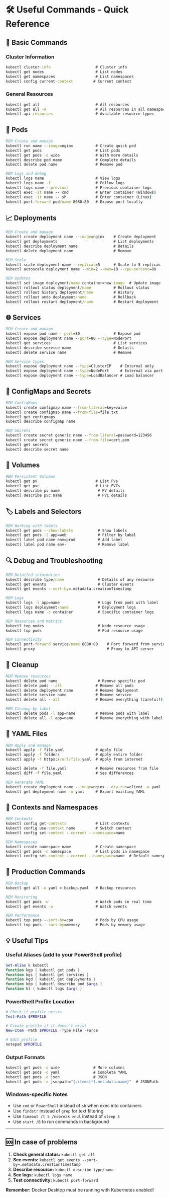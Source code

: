 # 🛠️ Useful Commands - Quick Reference

## 🔧 Basic Commands

### Cluster Information
```cmd
kubectl cluster-info                    # Cluster info
kubectl get nodes                       # List nodes
kubectl get namespaces                  # List namespaces
kubectl config current-context         # Current context
```

### General Resources
```cmd
kubectl get all                         # All resources
kubectl get all -A                      # All resources in all namespaces
kubectl api-resources                   # Available resource types
```

## 🐳 Pods

```cmd
REM Create and manage
kubectl run name --image=nginx          # Create quick pod
kubectl get pods                        # List pods
kubectl get pods -o wide                # With more details
kubectl describe pod name               # Complete details
kubectl delete pod name                 # Remove pod

REM Logs and debug
kubectl logs name                       # View logs
kubectl logs name -f                    # Follow logs
kubectl logs name --previous            # Previous container logs
kubectl exec -it name -- cmd            # Enter container (Windows)
kubectl exec -it name -- sh             # Enter container (Linux)
kubectl port-forward pod/name 8080:80   # Expose port locally
```

## 📈 Deployments

```cmd
REM Create and manage
kubectl create deployment name --image=nginx    # Create deployment
kubectl get deployments                         # List deployments
kubectl describe deployment name                # Details
kubectl delete deployment name                  # Remove

REM Scale
kubectl scale deployment name --replicas=5      # Scale to 5 replicas
kubectl autoscale deployment name --min=2 --max=10 --cpu-percent=80

REM Updates
kubectl set image deployment/name container=new-image  # Update image
kubectl rollout status deployment/name          # Rollout status
kubectl rollout history deployment/name         # History
kubectl rollout undo deployment/name            # Rollback
kubectl rollout restart deployment/name         # Restart deployment
```

## 🌐 Services

```cmd
REM Create and manage
kubectl expose pod name --port=80               # Expose pod
kubectl expose deployment name --port=80 --type=NodePort
kubectl get services                            # List services
kubectl describe service name                   # Details
kubectl delete service name                     # Remove

REM Service types
kubectl expose deployment name --type=ClusterIP    # Internal only
kubectl expose deployment name --type=NodePort     # External via port
kubectl expose deployment name --type=LoadBalancer # Load balancer
```

## 🔐 ConfigMaps and Secrets

```cmd
REM ConfigMaps
kubectl create configmap name --from-literal=key=value
kubectl create configmap name --from-file=file.txt
kubectl get configmaps
kubectl describe configmap name

REM Secrets
kubectl create secret generic name --from-literal=password=123456
kubectl create secret generic name --from-file=cert.pem
kubectl get secrets
kubectl describe secret name
```

## 💾 Volumes

```cmd
REM Persistent Volumes
kubectl get pv                          # List PVs
kubectl get pvc                         # List PVCs
kubectl describe pv name                 # PV details
kubectl describe pvc name                # PVC details
```

## 🏷️ Labels and Selectors

```cmd
REM Working with labels
kubectl get pods --show-labels           # Show labels
kubectl get pods -l app=web              # Filter by label
kubectl label pod name env=prod          # Add label
kubectl label pod name env-              # Remove label
```

## 🔍 Debug and Troubleshooting

```cmd
REM Detailed information
kubectl describe type/name               # Details of any resource
kubectl get events                       # Cluster events
kubectl get events --sort-by=.metadata.creationTimestamp

REM Logs
kubectl logs -l app=name                 # Logs from pods with label
kubectl logs deployment/name             # Deployment logs
kubectl logs name -c container           # Specific container logs

REM Resources and metrics
kubectl top nodes                        # Node resource usage
kubectl top pods                         # Pod resource usage

REM Connectivity
kubectl port-forward service/name 8080:80    # Port forward from service
kubectl proxy                                # Proxy to API server
```

## 🧹 Cleanup

```cmd
REM Remove resources
kubectl delete pod name                  # Remove specific pod
kubectl delete pods --all               # Remove all pods
kubectl delete deployment name          # Remove deployment
kubectl delete service name             # Remove service
kubectl delete all --all                # Remove everything (careful!)

REM Cleanup by label
kubectl delete pods -l app=name         # Remove pods with label
kubectl delete all -l app=name          # Remove everything with label
```

## 📁 YAML Files

```cmd
REM Apply and manage
kubectl apply -f file.yaml              # Apply file
kubectl apply -f folder/                # Apply entire folder
kubectl apply -f https://url/file.yaml  # Apply from internet

kubectl delete -f file.yaml             # Remove resources from file
kubectl diff -f file.yaml               # See differences

REM Generate YAML
kubectl create deployment name --image=nginx --dry-run=client -o yaml
kubectl get deployment name -o yaml     # Export existing YAML
```

## 🔄 Contexts and Namespaces

```cmd
REM Contexts
kubectl config get-contexts             # List contexts
kubectl config use-context name         # Switch context
kubectl config set-context --current --namespace=name

REM Namespaces
kubectl create namespace name           # Create namespace
kubectl get pods -n namespace           # List pods in namespace
kubectl config set-context --current --namespace=name  # Default namespace
```

## 🚀 Production Commands

```cmd
REM Backup
kubectl get all -o yaml > backup.yaml   # Backup resources

REM Monitoring
kubectl get pods -w                     # Watch pods in real time
kubectl get events -w                   # Watch events

REM Performance
kubectl top pods --sort-by=cpu          # Pods by CPU usage
kubectl top pods --sort-by=memory       # Pods by memory usage
```

## 💡 Useful Tips

### Useful Aliases (add to your PowerShell profile)
```powershell
Set-Alias k kubectl
function kgp { kubectl get pods }
function kgs { kubectl get services }
function kgd { kubectl get deployments }
function kdp { kubectl describe pod $args }
function kl { kubectl logs $args }
```

### PowerShell Profile Location
```powershell
# Check if profile exists
Test-Path $PROFILE

# Create profile if it doesn't exist
New-Item -Path $PROFILE -Type File -Force

# Edit profile
notepad $PROFILE
```

### Output Formats
```cmd
kubectl get pods -o wide               # More columns
kubectl get pods -o yaml               # Complete YAML
kubectl get pods -o json               # JSON
kubectl get pods -o jsonpath="{.items[*].metadata.name}"  # JSONPath
```

### Windows-specific Notes
- Use `cmd` or `PowerShell` instead of `sh` when exec into containers
- Use `findstr` instead of `grep` for text filtering
- Use `timeout /t 5 /nobreak >nul` instead of `sleep 5`
- Use `start /B` to run commands in background

---

## 🆘 In case of problems

1. **Check general status:** `kubectl get all`
2. **See events:** `kubectl get events --sort-by=.metadata.creationTimestamp`
3. **Describe resource:** `kubectl describe type/name`
4. **See logs:** `kubectl logs name`
5. **Test connectivity:** `kubectl port-forward`

**Remember:** Docker Desktop must be running with Kubernetes enabled!